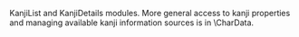 KanjiList and KanjiDetails modules. More general access to kanji properties and managing available kanji information sources is in \CharData.